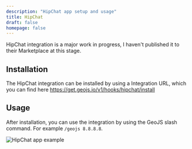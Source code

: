 ```yaml
---
description: "HipChat app setup and usage"
title: HipChat
draft: false
homepage: false
---
```


HipChat integration is a major work in progress, I haven't published it to their Marketplace at this stage.

## Installation

The HipChat integration can be installed by using a Integration URL, which you can find here https://get.geojs.io/v1/hooks/hipchat/install

## Usage

After installation, you can use the integration by using the GeoJS slash command. For example `/geojs 8.8.8.8`.

![HipChat app example](/img/chatops/hipchat_app_example.png "HipChat app example")
